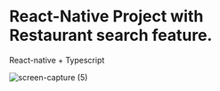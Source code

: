 # React-Native Project with Restaurant search feature.

React-native + Typescript


![screen-capture (5)](https://user-images.githubusercontent.com/15027672/118737613-3d4bad00-b856-11eb-93a8-9830c3f5a21a.gif)
